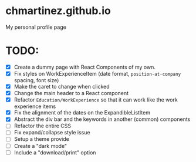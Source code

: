 # chmartinez.github.io
My personal profile page

# TODO:
- [x] Create a dummy page with React Components of my own.
- [x] Fix styles on WorkExperienceItem (date format, `position-at-company` spacing, font size)
- [x] Make the caret to change when clicked
- [x] Change the main header to a React component 
- [x] Refactor `Education/WorkExperience` so that it can work like the work experience items
- [x] Fix the alignment of the dates on the ExpandibleListItem
- [x] Abstract the div bar and the keywords in another (common) components
- [ ] Refactor the entire CSS
- [ ] Fix expand/collapse style issue
- [ ] Setup a theme provide
- [ ] Create a "dark mode"
- [ ] Include a "download/print" option
